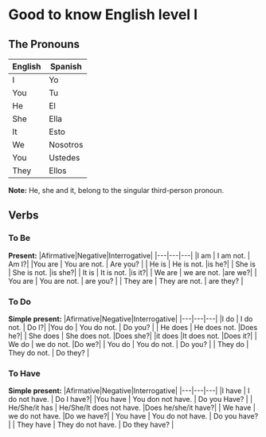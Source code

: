 # Good to know English level I

## The Pronouns

| English | Spanish |
|-----------|-----------|
| I | Yo |
| You | Tu |
| He | El |
| She | Ella |
| It | Esto |
| We | Nosotros |
| You | Ustedes |
| They | Ellos |

**Note:** He, she and it, belong to the singular third-person pronoun.
## Verbs

### To Be

**Present:**
|Afirmative|Negative|Interrogative|
|---|---|---|
|I am | I am not. | Am I?|
|You are | You are not. | Are you? |
| He is | He is not. |is he?|
| She is | She is not. |is she?|
| It is | It is not. |is it?|
| We are | we are not. |are we?|
| You are | You are not. | are you? |
| They are | They are not. | are they? |

### To Do

**Simple present:**
|Afirmative|Negative|Interrogative|
|---|---|---|
|I do | I do not. | Do I?|
|You do | You do not. | Do you? |
| He does | He does not. |Does he?|
| She does | She does not. |Does she?|
|it does |It does not. |Does it?|
| We do | we do not. |Do we?|
| You do | You do not. | Do you? |
| They do | They do not. | Do they? |

### To Have

**Simple present:**
|Afirmative|Negative|Interrogative|
|---|---|---|
|I have | I do not have. | Do I have?|
|You have | You don not have. | Do you Have? |
| He/She/it has | He/She/It does not have. |Does he/she/it have?|
| We have | we do not have. |Do we have?|
| You have | You do not have. | Do you have? |
| They have | They do not have. | Do they have? |
